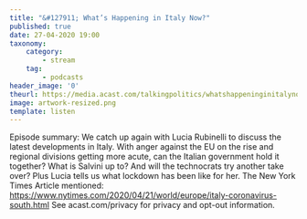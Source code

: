 ```yaml
---
title: "&#127911; What’s Happening in Italy Now?"
published: true
date: 27-04-2020 19:00
taxonomy:
    category:
        - stream
    tag:
        - podcasts
header_image: '0'
theurl: https://media.acast.com/talkingpolitics/whatshappeninginitalynow-/media.mp3
image: artwork-resized.png
template: listen
--- 
```

Episode summary: We catch up again with Lucia Rubinelli to discuss the latest developments in Italy. With anger against the EU on the rise and regional divisions getting more acute, can the Italian government hold it together? What is Salvini up to? And will the technocrats try another take over? Plus Lucia tells us what lockdown has been like for her. The New York Times Article mentioned: https://www.nytimes.com/2020/04/21/world/europe/italy-coronavirus-south.html See acast.com/privacy for privacy and opt-out information.
